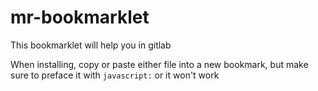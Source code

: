 # mr-bookmarklet
This bookmarklet will help you in gitlab

When installing, copy or paste either file into a new bookmark, but make sure to preface it with `javascript:` or it won't work
